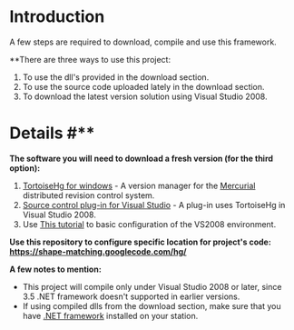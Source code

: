 # Introduction #
A few steps are required to download, compile and use this framework.

**There are three ways to use this project:
  1. To use the dll's provided in the download section.
  1. To use the source code uploaded lately in the download section.
  1. To download the latest version solution using Visual Studio 2008.
# Details #**

**The software you will need to download a fresh version (for the third option):**

  1. [TortoiseHg for windows](http://bitbucket.org/tortoisehg/stable/wiki/Home/) - A version manager for the [Mercurial](http://www.selenic.com/mercurial/wiki/index.cgi)  distributed revision control system.
  1. [Source control plug-in for Visual Studio](http://sharesource.org/project/visualhg/) - A plug-in uses TortoiseHg in Visual Studio 2008.
  1. Use [This tutorial](http://sharesource.org/project/visualhg/wiki/) to basic configuration of the VS2008 environment.

**Use this repository to configure specific location for project's code:
https://shape-matching.googlecode.com/hg/**

**A few notes to mention:**
  * This project will compile only under Visual Studio 2008 or later, since 3.5 .NET framework doesn't supported in earlier versions.
  * If using compiled dlls from the download section, make sure that you have [.NET framework](http://www.microsoft.com/downloads/details.aspx?FamilyId=333325FD-AE52-4E35-B531-508D977D32A6&displaylang=en) installed on your station.